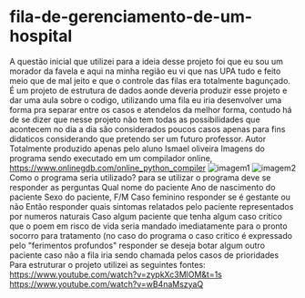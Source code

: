 # fila-de-gerenciamento-de-um-hospital
  A questão inicial que utilizei para a ideia desse projeto foi que eu sou um morador da favela e aqui na minha região eu vi que nas UPA tudo e feito meio que de mal jeito e que o controle das filas era totalmente bagunçado.
  É um projeto de estrutura de dados aonde deveria produzir esse projeto e dar uma aula sobre o codigo, utilizando uma fila eu iria desenvolver uma forma pra separar entre os casos e atendelos da melhor forma, contudo há de se dizer que nesse projeto não tem todas as possibilidades que acontecem no dia a dia são considerados poucos casos apenas para fins didaticos considerando que pretendo ser um futuro professor.
Autor
  Totalmente produzido apenas pelo aluno Ismael oliveira
  Imagens do programa sendo executado em um compilador online, https://www.onlinegdb.com/online_python_compiler
![imagem1](https://github.com/auroraborealunlimited/fila-de-gerenciamento-de-um-hospital/assets/152828389/0f470ce7-1c2c-403e-ac24-57b5b80c52e3)
![imagem2](https://github.com/auroraborealunlimited/fila-de-gerenciamento-de-um-hospital/assets/152828389/d536b6d2-fd37-40c4-90c7-9a82ba3410a7)
Como o programa seria utilizado?
para se utilizar o programa deve se responder as perguntas
  Qual nome do paciente
  Ano de nascimento do paciente
  Sexo do paciente, F/M
  Caso feminino responder se é gestante ou não
  Então responder quais sintomas relatados pelo paciente representados por numeros naturais
  Caso algum paciente que tenha algum caso critico que o poem em risco de vida seria mandado imediatamente para o pronto socorro para tratamento (no caso do programa o caso critico é expressado pelo "ferimentos profundos"
responder se deseja botar algum outro paciente caso não a fila iria sendo chamada pelos casos de prioridades
Para estruturar o projeto utilizei as seguintes fontes:
https://www.youtube.com/watch?v=zypkXc3MlOM&t=1s
https://www.youtube.com/watch?v=wB4naMszyaQ
